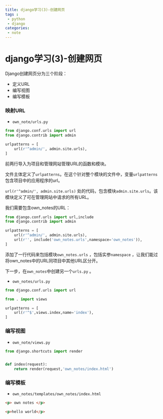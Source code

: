 ```yaml
---
title: django学习(3)-创建网页
tags :
 - python
 - django
categories:
 - note
---
```


# django学习(3)-创建网页

Django创建网页分为三个阶段：

* 定义URL
* 编写视图
* 编写模板



### 映射URL

* `own_note/urls.py`

```python
from django.conf.urls import url
from django.contrib import admin

urlpatterns = [
    url(r'^admin/', admin.site.urls),
]
```

前两行导入为项目和管理网站管理URL的函数和模块。

文件主体定义了`urlpatterns`。在这个针对整个模块的文件中，变量`urlpatterns`包含项目中的应用程序的url。

`url(r'^admin/', admin.site.urls)` 处的代码，包含模块`admin.site.urls`。该模块定义了可在管理网站中请求的所有URL。

我们需要包含own_notes的URL：
<!--more-->
```python
from django.conf.urls import url,include
from django.contrib import admin

urlpatterns = [
    url(r'^admin/', admin.site.urls),
    url(r'', include('own_notes.urls',namespace='own_notes')),
]
```

添加了一行代码来包括模块`own_notes.urls` ，包括实参`namespace` ，让我们能过将own_notes中的URL同项目中其他URL区分开。

下一步，在`own_notes`中创建另一个`urls.py` 。

* `own_notes/urls.py`

```python
from django.conf.urls import url

from . import views

urlpatterns = [
    url(r'^$',views.index,name='index'),
]
```



### 编写视图

* `own_note/views.py` 

```python
from django.shortcuts import render


def index(request):
    return render(request,'own_notes/index.html')
```



### 编写模板

* `own_notes/templates/own_notes/index.html`

```html
<p> own notes </p>

<p>hello world</p>
```

